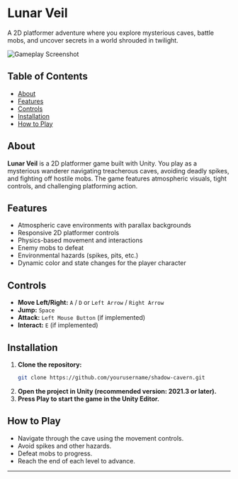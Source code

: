 # Lunar Veil

A 2D platformer adventure where you explore mysterious caves, battle mobs, and uncover secrets in a world shrouded in twilight.

![Gameplay Screenshot](./screenshots/alpha-image.png)

## Table of Contents
- [About](#about)
- [Features](#features)
- [Controls](#controls)
- [Installation](#installation)
- [How to Play](#how-to-play)

## About

**Lunar Veil** is a 2D platformer game built with Unity. You play as a mysterious wanderer navigating treacherous caves, avoiding deadly spikes, and fighting off hostile mobs. The game features atmospheric visuals, tight controls, and challenging platforming action.

## Features

- Atmospheric cave environments with parallax backgrounds
- Responsive 2D platformer controls
- Physics-based movement and interactions
- Enemy mobs to defeat
- Environmental hazards (spikes, pits, etc.)
- Dynamic color and state changes for the player character

## Controls

- **Move Left/Right:** `A` / `D` or `Left Arrow` / `Right Arrow`
- **Jump:** `Space`
- **Attack:** `Left Mouse Button` (if implemented)
- **Interact:** `E` (if implemented)

## Installation

1. **Clone the repository:**
   ```bash
   git clone https://github.com/yourusername/shadow-cavern.git
   ```
2. **Open the project in Unity (recommended version: 2021.3 or later).**
3. **Press Play to start the game in the Unity Editor.**

## How to Play

- Navigate through the cave using the movement controls.
- Avoid spikes and other hazards.
- Defeat mobs to progress.
- Reach the end of each level to advance.

---
